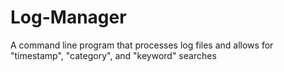 # Log-Manager
A command line program that processes log files and allows for "timestamp", "category", and "keyword" searches
